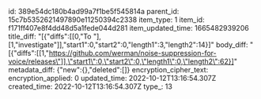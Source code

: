 id: 389e54dc180b4ad99a7f1be5f545814a
parent_id: 15c7b5352621497890e11250394c2338
item_type: 1
item_id: f171ff407e8f4dd48d5a1fede044d281
item_updated_time: 1665482939206
title_diff: "[{\"diffs\":[[0,\"To \"],[1,\"investigate\"]],\"start1\":0,\"start2\":0,\"length1\":3,\"length2\":14}]"
body_diff: "[{\"diffs\":[[1,\"https://github.com/werman/noise-suppression-for-voice/releases\"]],\"start1\":0,\"start2\":0,\"length1\":0,\"length2\":62}]"
metadata_diff: {"new":{},"deleted":[]}
encryption_cipher_text: 
encryption_applied: 0
updated_time: 2022-10-12T13:16:54.307Z
created_time: 2022-10-12T13:16:54.307Z
type_: 13
